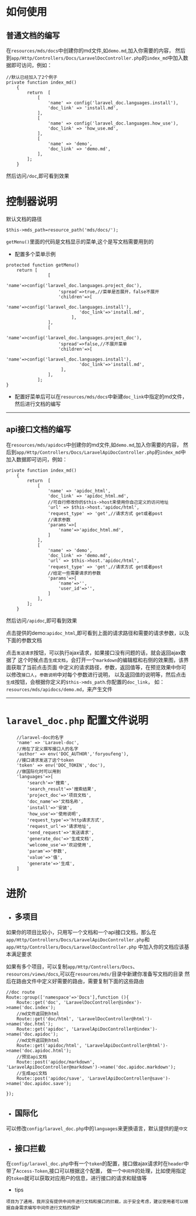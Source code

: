 # 如何使用

## 普通文档的编写
在`resources/mds/docs`中创建你的md文件,如`demo.md`,加入你需要的内容，
然后到`app/Http/Controllers/Docs/LaravelDocController.php`的`index_md`中加入数据即可访问，例如：

```
//默认已经加入了2个例子
private function index_md()
    {
        return  [
            [
                'name' => config('laravel_doc.languages.install'),
                'doc_link' => 'install.md',
            ],
            [
                'name' => config('laravel_doc.languages.how_use'),
                'doc_link' => 'how_use.md',
            ],
            [
                'name' => 'demo',
                'doc_link' => 'demo.md',
            ],
        ];
    }
```

然后访问`/doc`,即可看到效果

# 控制器说明

默认文档的路径
```
$this->mds_path=resource_path('mds/docs/');
```


`getMenu()`里面的代码是文档显示的菜单,这个是写文档需要用到的

* 配置多个菜单示例
```
protected function getMenu()
    return [
                [
                    'name'=>config('laravel_doc.languages.project_doc'),
                    'spread'=>true,//菜单是否展开，false不展开
                    'children'=>[
                            'name'=>config('laravel_doc.languages.install'),
                            'doc_link'=>'install.md',
                         ],
                ],
                [
                    'name'=>config('laravel_doc.languages.project_doc'),
                    'spread'=>false,//不展开菜单
                    'children'=>[
                            'name'=>config('laravel_doc.languages.install'),
                            'doc_link'=>'install.md',
                     ],
                ],
            ];
}        
```
* 配置好菜单后可以在`resources/mds/docs`中新建`doc_link`中指定的md文件，然后进行文档的编写

------------

## api接口文档的编写

在`resources/mds/apidocs`中创建你的md文件,如`demo.md`,加入你需要的内容，
然后到`app/Http/Controllers/Docs/LaravelApiDocController.php`的`index_md`中加入数据即可访问，例如：

```
private function index_md()
    {
        return  [
            [
                'name' => 'apidoc_html',
                'doc_link' => 'apidoc_html.md',
                //可自行修改你的$this->host来使用你自己定义的访问地址
                'url' => $this->host.'apidoc/html',
                'request_type' => 'get',//请求方式 get或者post
                //请求参数
                'params'=>[
                    'name'=>'apidoc_html.md',
                ]
            ],
            [
                'name' => 'demo',
                'doc_link' => 'demo.md',
                'url' => $this->host.'apidoc/html',
                'request_type' => 'get',//请求方式 get或者post
                //给定一些需要请求的参数
                'params'=>[
                    'name'=>'',
                    'user_id'=>'',
                ]
            ],
        ];
    }
```

然后访问`/apidoc`,即可看到效果

点击提供的demo:`apidoc_html`,即可看到上面的请求路径和需要的请求参数，以及下面的参数文档

点击`发送请求`按钮，可以执行ajax请求，如果接口没有问题的话，就会返回ajax数据了
这个时候点击`生成文档`，会打开一个`markdown`的编辑框和右侧的效果图，该界面获取了当前点击页面
中定义的请求路径，参数，返回值等，在预览效果中你可以修改`接口人`，`参数说明`中对每个参数进行说明，
以及返回值的说明等，然后点击`生成`按钮，会根据你定义的`$this->mds_path`.你配置的`doc_link`，
如：`resources/mds/apidocs/demo.md`，来产生文件

--------------------------

# `laravel_doc.php` 配置文件说明
```
    //laravel-doc的名字
    'name' => 'Laravel-doc',
    //用在了定义撰写接口人的名字
    'author' => env('DOC_AUTHOR','foryoufeng'),
    //接口请求发送了这个token
    'token' => env('DOC_TOKEN','doc'),
    //做国际化时可以用到
    'languages'=>[
        'search'=>'搜索',
        'search_result'=>'搜索结果',
        'project_doc'=>'项目文档',
        'doc_name'=>'文档名称',
        'install'=>'安装',
        'how_use'=>'使用说明',
        'request_type'=>'http请求方式',
        'request_url'=>'请求地址',
        'send_request'=>'发送请求',
        'generate_doc'=>'生成文档',
        'welcome_use'=>'欢迎使用',
        'param'=>'参数',
        'value'=>'值',
        'generate'=>'生成',
    ]
```


# 进阶
* ## 多项目
如果你的项目比较小，只用写一个文档和一个api接口文档，那么在`app/Http/Controllers/Docs/LaravelApiDocController.php`和`app/Http/Controllers/Docs/LaravelDocController.php`
中加入你的文档应该基本满足要求


如果有多个项目，可以复制`app/Http/Controllers/Docs`、`resources/views/docs`,可以在`resources/mds/`目录中新建你准备写文档的目录
然后在路由文件中定义好需要的路由，需要复制下面的这些路由
```
//doc route
Route::group(['namespace'=>'Docs'],function (){
    Route::get('doc', 'LaravelDocController@index')->name('doc.index');
    //md文件返回到html
    Route::get('doc/html', 'LaravelDocController@html')->name('doc.html');
    Route::get('apidoc', 'LaravelApiDocController@index')->name('doc.apidoc');
    //md文件返回到html
    Route::get('apidoc/html', 'LaravelApiDocController@html')->name('doc.apidoc.html');
    //预览api文档
    Route::post('apidoc/markdown', 'LaravelApiDocController@markdown')->name('doc.apidoc.markdown');
    //生成api文档
    Route::post('apidoc/save', 'LaravelApiDocController@save')->name('doc.apidoc.save');

});
```

* ## 国际化
可以修改`config/laravel_doc.php`中的`languages`来更换语言，默认提供的是`中文`

* ## 接口拦截
在`config/laravel_doc.php`中有一个`token`的配置，接口做ajax请求时在`header`中带了`Access-Token`,接口可以根据这个配置，
做一个`中间件`的处理，比如使用指定的`token`就可以获取对应用户的信息，进行接口的请求和赋值等

* tips

`项目为了通用，我并没有提供中间件进行文档和接口的拦截，出于安全考虑，建议使用者可以根据自身需求编写中间件进行文档的保护`
